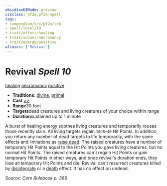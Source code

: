 ```yaml
---
obsidianUIMode: preview
cssclass: pf2e,pf2e-spell
tags:
- compendium/src/pf2e/crb
- spell/level/10
- trait/effect/healing
- trait/school/necromancy
- trait/energy/positive
aliases: ["Revival"]
---
```

# Revival *Spell 10*   
[healing](healing.md)  [necromancy](necromancy.md)  [positive](positive.md)  

- **Traditions**: [divine](divine.md), [primal](primal.md)
- **Cast** [>>](chapter-9-playing-the-game.md#Actions "Two-Action") 
- **Range**30 foot
- **Targets**dead creatures and living creatures of your choice within range
- **Duration**sustained up to 1 minute

A burst of healing energy soothes living creatures and temporarily rouses those recently slain. All living targets regain `10d8+40` Hit Points. In addition, you return any number of dead targets to life temporarily, with the same effects and limitations as [raise dead](raise-dead.md). The raised creatures have a number of temporary Hit Points equal to the Hit Points you gave living creatures, but no normal Hit Points. The raised creatures can't regain Hit Points or gain temporary Hit Points in other ways, and once revival's duration ends, they lose all temporary Hit Points and die. Revival can't resurrect creatures killed by [disintegrate](compendium/spells/disintegrate.md) or a [death](death.md) effect. It has no effect on undead.

*Source: Core Rulebook p. 366*